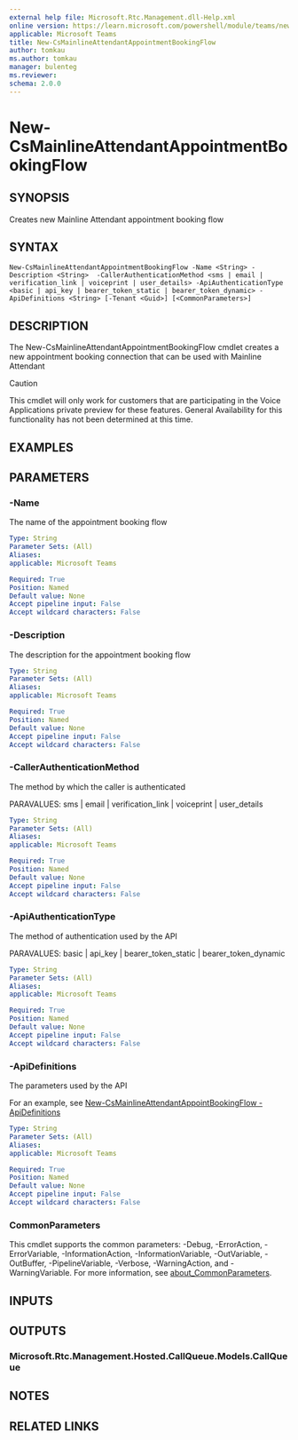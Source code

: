 ```yaml
---
external help file: Microsoft.Rtc.Management.dll-Help.xml
online version: https://learn.microsoft.com/powershell/module/teams/new-csmainlineattendantappointmentbookingflow
applicable: Microsoft Teams
title: New-CsMainlineAttendantAppointmentBookingFlow
author: tomkau
ms.author: tomkau
manager: bulenteg
ms.reviewer:
schema: 2.0.0
---
```


# New-CsMainlineAttendantAppointmentBookingFlow

## SYNOPSIS
Creates new Mainline Attendant appointment booking flow

## SYNTAX

```
New-CsMainlineAttendantAppointmentBookingFlow -Name <String> -Description <String>  -CallerAuthenticationMethod <sms | email | verification_link | voiceprint | user_details> -ApiAuthenticationType <basic | api_key | bearer_token_static | bearer_token_dynamic> -ApiDefinitions <String> [-Tenant <Guid>] [<CommonParameters>]
```

## DESCRIPTION
The New-CsMainlineAttendantAppointmentBookingFlow cmdlet creates a new appointment booking connection that can be used with Mainline Attendant

> [!CAUTION]
> This cmdlet will only work for customers that are participating in the Voice Applications private preview for these features. General Availability for this functionality has not been determined at this time.

## EXAMPLES


## PARAMETERS

### -Name
The name of the appointment booking flow

```yaml
Type: String
Parameter Sets: (All)
Aliases:
applicable: Microsoft Teams

Required: True
Position: Named
Default value: None
Accept pipeline input: False
Accept wildcard characters: False
```

### -Description
The description for the appointment booking flow

```yaml
Type: String
Parameter Sets: (All)
Aliases:
applicable: Microsoft Teams

Required: True
Position: Named
Default value: None
Accept pipeline input: False
Accept wildcard characters: False
```

###  -CallerAuthenticationMethod
The method by which the caller is authenticated

PARAVALUES: sms | email | verification_link | voiceprint | user_details

```yaml
Type: String
Parameter Sets: (All)
Aliases:
applicable: Microsoft Teams

Required: True
Position: Named
Default value: None
Accept pipeline input: False
Accept wildcard characters: False
```

###  -ApiAuthenticationType
The method of authentication used by the API

PARAVALUES: basic | api_key | bearer_token_static | bearer_token_dynamic

```yaml
Type: String
Parameter Sets: (All)
Aliases:
applicable: Microsoft Teams

Required: True
Position: Named
Default value: None
Accept pipeline input: False
Accept wildcard characters: False
```

###  -ApiDefinitions
The parameters used by the API

For an example, see [New-CsMainlineAttendantAppointBookingFlow -ApiDefinitions](New-CsMainLineAttenantAppointmentBookingFlow-ApiDefinitions-JSON.md)

```yaml
Type: String
Parameter Sets: (All)
Aliases:
applicable: Microsoft Teams

Required: True
Position: Named
Default value: None
Accept pipeline input: False
Accept wildcard characters: False
```

### CommonParameters
This cmdlet supports the common parameters: -Debug, -ErrorAction, -ErrorVariable, -InformationAction, -InformationVariable, -OutVariable, -OutBuffer, -PipelineVariable, -Verbose, -WarningAction, and -WarningVariable. For more information, see [about_CommonParameters](https://go.microsoft.com/fwlink/?LinkID=113216).

## INPUTS

## OUTPUTS

### Microsoft.Rtc.Management.Hosted.CallQueue.Models.CallQueue

## NOTES

## RELATED LINKS


